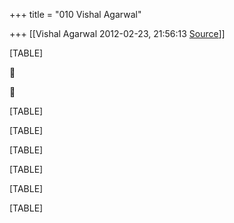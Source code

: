 +++
title = "010 Vishal Agarwal"

+++
[[Vishal Agarwal	2012-02-23, 21:56:13 [Source](https://groups.google.com/g/bvparishat/c/pWtGoaOpY8Y)]]



[TABLE]





[TABLE]

[TABLE]

[TABLE]

[TABLE]

[TABLE]

[TABLE]

